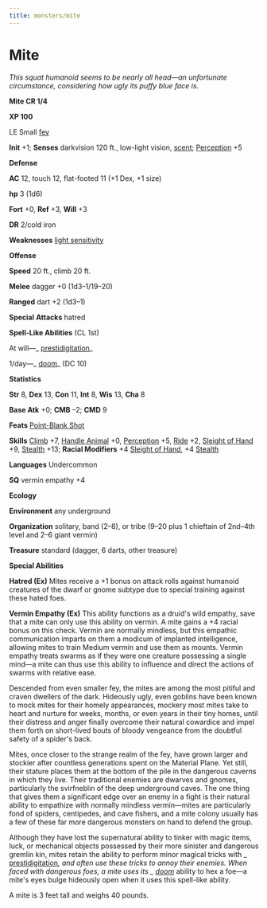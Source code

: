 ```yaml
---
title: monsters/mite
---
```

# Mite

_This squat humanoid seems to be nearly all head—an unfortunate circumstance, considering how ugly its puffy blue face is._

**Mite CR 1/4**

**XP 100**

LE Small [fey](creatureTypes#_fey)

**Init** +1; **Senses** darkvision 120 ft., low-light vision, [scent](universalMonsterRules#_scent); [Perception](../skills/perception#_perception) +5

**Defense**

**AC** 12, touch 12, flat-footed 11 (+1 Dex, +1 size)

**hp** 3 (1d6)

**Fort** +0, **Ref** +3, **Will** +3

**DR** 2/cold iron

**Weaknesses** [light sensitivity](universalMonsterRules#_light-sensitivity)

**Offense**

**Speed** 20 ft., climb 20 ft.

**Melee** dagger +0 (1d3–1/19–20)

**Ranged** dart +2 (1d3–1)

**Special**  **Attacks** hatred

**Spell-Like Abilities** (CL 1st)

At will—_ [prestidigitation](../spells/prestidigitation#_prestidigitation)_

1/day—_ [doom](../spells/doom#_doom)_ (DC 10)

**Statistics**

**Str** 8, **Dex** 13, **Con** 11, **Int** 8, **Wis** 13, **Cha** 8

**Base Atk** +0; **CMB** –2; **CMD** 9

**Feats** [Point-Blank Shot](../feats#_point-blank-shot)

**Skills** [Climb](../skills/climb#_climb) +7, [Handle Animal](../skills/handleAnimal#_handle-animal) +0, [Perception](../skills/perception#_perception) +5, [Ride](../skills/ride#_ride) +2, [Sleight of Hand](../skills/sleightOfHand#_sleight-of-hand) +9, [Stealth](../skills/stealth#_stealth) +13; **Racial Modifiers** +4 [Sleight of Hand](../skills/sleightOfHand#_sleight-of-hand), +4 [Stealth](../skills/stealth#_stealth)

**Languages** Undercommon

**SQ** vermin empathy +4

**Ecology**

**Environment** any underground

**Organization** solitary, band (2–8), or tribe (9–20 plus 1 chieftain of 2nd–4th level and 2–6 giant vermin)

**Treasure** standard (dagger, 6 darts, other treasure)

**Special Abilities**

**Hatred (Ex)** Mites receive a +1 bonus on attack rolls against humanoid creatures of the dwarf or gnome subtype due to special training against these hated foes.

**Vermin Empathy (Ex)** This ability functions as a druid's wild empathy, save that a mite can only use this ability on vermin. A mite gains a +4 racial bonus on this check. Vermin are normally mindless, but this empathic communication imparts on them a modicum of implanted intelligence, allowing mites to train Medium vermin and use them as mounts. Vermin empathy treats swarms as if they were one creature possessing a single mind—a mite can thus use this ability to influence and direct the actions of swarms with relative ease.

Descended from even smaller fey, the mites are among the most pitiful and craven dwellers of the dark. Hideously ugly, even goblins have been known to mock mites for their homely appearances, mockery most mites take to heart and nurture for weeks, months, or even years in their tiny homes, until their distress and anger finally overcome their natural cowardice and impel them forth on short-lived bouts of bloody vengeance from the doubtful safety of a spider's back.

Mites, once closer to the strange realm of the fey, have grown larger and stockier after countless generations spent on the Material Plane. Yet still, their stature places them at the bottom of the pile in the dangerous caverns in which they live. Their traditional enemies are dwarves and gnomes, particularly the svirfneblin of the deep underground caves. The one thing that gives them a significant edge over an enemy in a fight is their natural ability to empathize with normally mindless vermin—mites are particularly fond of spiders, centipedes, and cave fishers, and a mite colony usually has a few of these far more dangerous monsters on hand to defend the group.

Although they have lost the supernatural ability to tinker with magic items, luck, or mechanical objects possessed by their more sinister and dangerous gremlin kin, mites retain the ability to perform minor magical tricks with _ [prestidigitation](../spells/prestidigitation#_prestidigitation)_, and often use these tricks to annoy their enemies. When faced with dangerous foes, a mite uses its _ [doom](../spells/doom#_doom)_ ability to hex a foe—a mite's eyes bulge hideously open when it uses this spell-like ability.

A mite is 3 feet tall and weighs 40 pounds.

